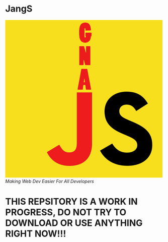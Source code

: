 # JangS
<img src="jangular.png">
<i>Making Web Dev Easier For All Developers</i>

# THIS REPSITORY IS A WORK IN PROGRESS, DO NOT TRY TO DOWNLOAD OR USE ANYTHING RIGHT NOW!!!
